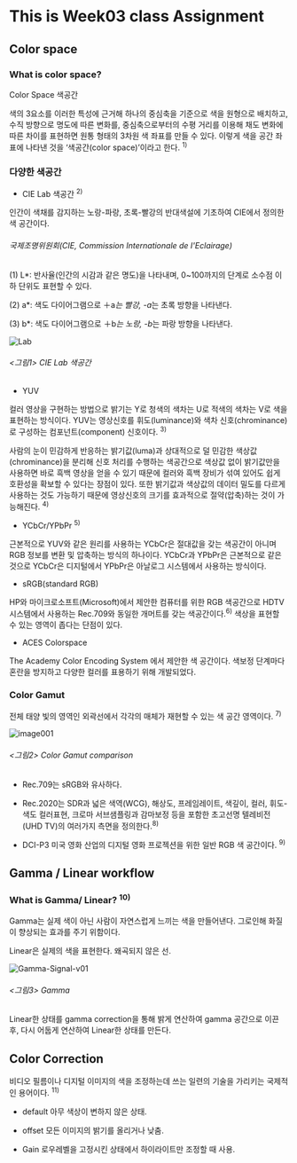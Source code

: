 # This is Week03 class Assignment
## Color space
### What is color space?
Color Space 색공간

색의 3요소를 이러한 특성에 근거해 하나의 중심축을 기준으로 색을 원형으로 배치하고, 수직 방향으로 명도에 따른 변화를, 중심축으로부터의 수평 거리를 이용해 채도 변화에 따른 차이를 표현하면 원통 형태의 3차원 색 좌표를 만들 수 있다. 이렇게 색을 공간 좌표에 나타낸 것을 ‘색공간(color space)’이라고 한다.  <sup>1)</sup>

### 다양한 색공간 

- CIE Lab 색공간 <sup>2)</sup>

인간이 색채를 감지하는 노랑-파랑, 초록-빨강의 반대색설에 기초하여 CIE에서 정의한 색 공간이다.

###### 국제조명위원회(CIE, Commission Internationale de I'Eclairage)

(1) L*: 반사율(인간의 시감과 같은 명도)을 나타내며, 0~100까지의 단계로 소수점 이하 단위도 표현할 수 있다.

(2) a*: 색도 다이어그램으로 ＋a*는 빨강, -a*는 초록 방향을 나타낸다.

(3) b*: 색도 다이어그램으로 ＋b*는 노랑, -b*는 파랑 방향을 나타낸다.


![Lab](https://user-images.githubusercontent.com/70870803/94282167-77480600-ff8a-11ea-80a2-335958d600d2.jpg)

###### <그림1> CIE Lab 색공간

 - YUV 
 
컬러 영상을 구현하는 방법으로 밝기는 Y로 청색의 색차는 U로 적색의 색차는 V로 색을 표현하는 방식이다.
YUV는 영상신호를 휘도(luminance)와 색차 신호(chrominance)로 구성하는 컴포넌트(component) 신호이다. <sup>3)</sup>

사람의 눈이 민감하게 반응하는 밝기값(luma)과 상대적으로 덜 민감한 색상값(chrominance)을 분리해 신호 처리를 수행하는 색공간으로 색상값 없이 밝기값만을 사용하면 바로 흑백 영상을 얻을 수 있기 때문에 컬러와 흑백 장비가 섞여 있어도 쉽게 호환성을 확보할 수 있다는 장점이 있다.
또한 밝기값과 색상값의 데이터 밀도를 다르게 사용하는 것도 가능하기 때문에 영상신호의 크기를 효과적으로 절약(압축)하는 것이 가능해진다. <sup>4)</sup>

- YCbCr/YPbPr <sup>5)</sup>

근본적으로 YUV와 같은 원리를 사용하는 YCbCr은 절대값을 갖는 색공간이 아니며 RGB 정보를 변환 및 압축하는 방식의 하나이다.
YCbCr과 YPbPr은 근본적으로 같은 것으로 YCbCr은 디지털에서 YPbPr은 아날로그 시스템에서 사용하는 방식이다. 


- sRGB(standard RGB) 

HP와 마이크로소프트(Microsoft)에서 제안한 컴퓨터를 위한 RGB 색공간으로 HDTV 시스템에서 사용하는 Rec.709와 동일한 개머트를 갖는 색공간이다.<sup>6)</sup>
색상을 표현할 수 있는 영역이 좁다는 단점이 있다.

- ACES Colorspace

The Academy Color Encoding System 에서 제안한 색 공간이다. 색보정 단계마다 혼란을 방지하고 다양한 컬러를 표용하기 위해 개발되었다.

### Color Gamut

전체 태양 빛의 영역인 외곽선에서 각각의 매체가 재현할 수 있는 색 공간 영역이다. <sup>7)</sup>

![image001](https://user-images.githubusercontent.com/70870803/94286859-89c53e00-ff90-11ea-9aef-e7f0f03c4643.jpg)

###### <그림2> Color Gamut comparison

- Rec.709는 sRGB와 유사하다.

- Rec.2020는 SDR과 넓은 색역(WCG), 해상도, 프레임레이트, 색깊이, 컬러, 휘도-색도 컬러표현, 크로마 서브샘플링과 감마보정 등을 포함한 초고선명 텔레비전(UHD TV)의 여러가지 측면을 정의한다.<sup>8)</sup>

- DCI-P3 미국 영화 산업의 디지털 영화 프로젝션을 위한 일반 RGB 색 공간이다. <sup>9)</sup>

## Gamma / Linear workflow
### What is Gamma/ Linear?  <sup>10)</sup>

Gamma는 실제 색이 아닌 사람이 자연스럽게 느끼는 색을 만들어낸다. 그로인해 화질이 향상되는 효과를 주기 위함이다.

Linear은 실제의 색을 표현한다. 왜곡되지 않은 선.

![Gamma-Signal-v01](https://user-images.githubusercontent.com/70870803/94294389-b9794380-ff9a-11ea-82cc-25c57e2b089c.jpg)
###### <그림3> Gamma 
Linear한 상태를 gamma correction을 통해 밝게 연산하여 gamma 공간으로 이끈 후, 다시 어둡게 연산하여 Linear한 상태를 만든다.

## Color Correction
비디오 필름이나 디지털 이미지의 색을 조정하는데 쓰는 일련의 기술을 가리키는 국제적인 용어이다. <sup>11)</sup>

- default
아무 색상이 변하지 않은 상태.

- offset
모든 이미지의 밝기를 올리거나 낮춤.

- Gain
로우레벨을 고정시킨 상태에서 하이라이트만 조정할 때 사용.

